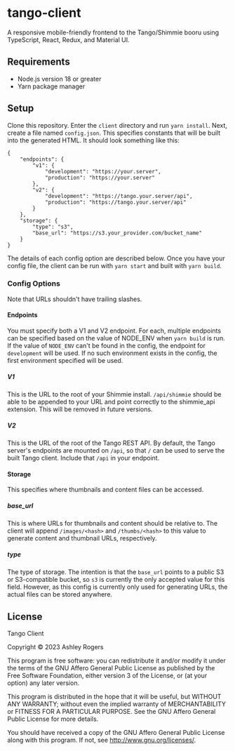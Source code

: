 <!-- @format -->

# tango-client

A responsive mobile-friendly frontend to the Tango/Shimmie booru using TypeScript, React, Redux, and Material UI.

## Requirements

-   Node.js version 18 or greater
-   Yarn package manager

## Setup

Clone this repository. Enter the `client` directory and run `yarn install`. Next, create a file named `config.json`. This specifies constants that will be built into the generated HTML. It should look something like this:

```
{
	"endpoints": {
		"v1": {
			"development": "https://your.server",
			"production": "https://your.server"
		},
		"v2": {
			"development": "https://tango.your.server/api",
			"production": "https://tango.your.server/api"
		}
	},
	"storage": {
		"type": "s3",
		"base_url": "https://s3.your_provider.com/bucket_name"
	}
}
```

The details of each config option are described below. Once you have your config file, the client can be run with `yarn start` and built with `yarn build`.

### Config Options

Note that URLs shouldn't have trailing slashes.

#### Endpoints

You must specify both a V1 and V2 endpoint. For each, multiple endpoints can be specified based on the value of NODE_ENV when `yarn build` is run. If the value of `NODE_ENV` can't be found in the config, the endpoint for `development` will be used. If no such environment exists in the config, the first environment specified will be used.

##### V1

This is the URL to the root of your Shimmie install. `/api/shimmie` should be able to be appended to your URL and point correctly to the shimmie_api extension. This will be removed in future versions.

##### V2

This is the URL of the root of the Tango REST API. By default, the Tango server's endpoints are mounted on `/api`, so that `/` can be used to serve the built Tango client. Include that `/api` in your endpoint.

#### Storage

This specifies where thumbnails and content files can be accessed.

##### base_url

This is where URLs for thumbnails and content should be relative to. The client will append `/images/<hash>` and `/thumbs/<hash>` to this value to generate content and thumbnail URLs, respectively.

##### type

The type of storage. The intention is that the `base_url` points to a public S3 or S3-compatible bucket, so `s3` is currently the only accepted value for this field. However, as this config is currently only used for generating URLs, the actual files can be stored anywhere.

## License

Tango Client

Copyright ©️ 2023 Ashley Rogers

This program is free software: you can redistribute it and/or modify
it under the terms of the GNU Affero General Public License as published by
the Free Software Foundation, either version 3 of the License, or
(at your option) any later version.

This program is distributed in the hope that it will be useful,
but WITHOUT ANY WARRANTY; without even the implied warranty of
MERCHANTABILITY or FITNESS FOR A PARTICULAR PURPOSE. See the
GNU Affero General Public License for more details.

You should have received a copy of the GNU Affero General Public License
along with this program. If not, see <http://www.gnu.org/licenses/>.
